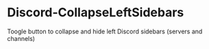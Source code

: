 # Discord-CollapseLeftSidebars
Toogle button to collapse and hide left Discord sidebars (servers and channels)
